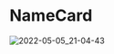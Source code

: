 # NameCard 
![2022-05-05_21-04-43](https://user-images.githubusercontent.com/78971107/167005435-b3c1967d-6873-4d9b-a3d0-ec892a605716.png)
